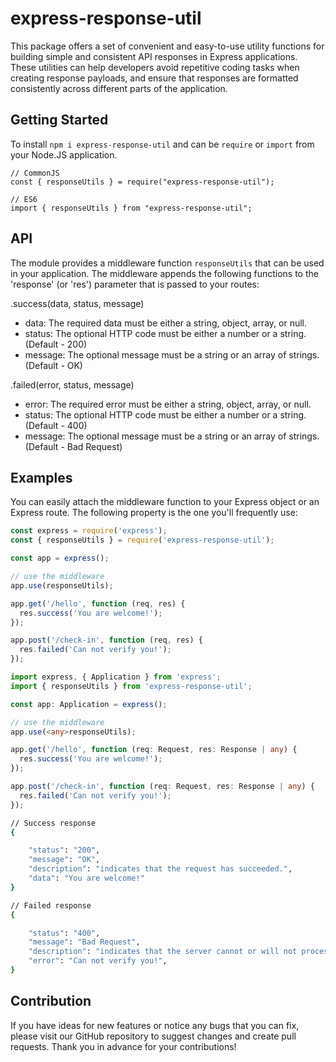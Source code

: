 # express-response-util

This package offers a set of convenient and easy-to-use utility functions for building simple and consistent API responses in Express applications. These utilities can help developers avoid repetitive coding tasks when creating response payloads, and ensure that responses are formatted consistently across different parts of the application.

## Getting Started

To install `npm i express-response-util` and can be `require` or `import` from your Node.JS application.

```
// CommonJS
const { responseUtils } = require("express-response-util");
```

```
// ES6
import { responseUtils } from "express-response-util";
```

## API

The module provides a middleware function `responseUtils` that can be used in your application. The middleware appends the following functions to the 'response' (or 'res') parameter that is passed to your routes:

.success(data, status, message)

- data: The required data must be either a string, object, array, or null.
- status: The optional HTTP code must be either a number or a string. (Default - 200)
- message: The optional message must be a string or an array of strings. (Default - OK)

.failed(error, status, message)

- error: The required error must be either a string, object, array, or null.
- status: The optional HTTP code must be either a number or a string. (Default - 400)
- message: The optional message must be a string or an array of strings. (Default - Bad Request)

## Examples

You can easily attach the middleware function to your Express object or an Express route. The following property is the one you'll frequently use:

```js
const express = require('express');
const { responseUtils } = require('express-response-util');

const app = express();

// use the middleware
app.use(responseUtils);

app.get('/hello', function (req, res) {
  res.success('You are welcome!');
});

app.post('/check-in', function (req, res) {
  res.failed('Can not verify you!');
});
```

```ts
import express, { Application } from 'express';
import { responseUtils } from 'express-response-util';

const app: Application = express();

// use the middleware
app.use(<any>responseUtils);

app.get('/hello', function (req: Request, res: Response | any) {
  res.success('You are welcome!');
});

app.post('/check-in', function (req: Request, res: Response | any) {
  res.failed('Can not verify you!');
});
```

```bash
// Success response
{

    "status": "200",
    "message": "OK",
    "description": "indicates that the request has succeeded.",
    "data": "You are welcome!"
}

// Failed response
{

    "status": "400",
    "message": "Bad Request",
    "description": "indicates that the server cannot or will not process ...",
    "error": "Can not verify you!",
}
```

## Contribution

If you have ideas for new features or notice any bugs that you can fix, please visit our GitHub repository to suggest changes and create pull requests. Thank you in advance for your contributions!
